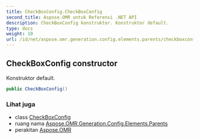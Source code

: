 ```yaml
---
title: CheckBoxConfig.CheckBoxConfig
second_title: Aspose.OMR untuk Referensi .NET API
description: CheckBoxConfig konstruktor. Konstruktor default.
type: docs
weight: 10
url: /id/net/aspose.omr.generation.config.elements.parents/checkboxconfig/checkboxconfig/
---
```

## CheckBoxConfig constructor

Konstruktor default.

```csharp
public CheckBoxConfig()
```

### Lihat juga

* class [CheckBoxConfig](../)
* ruang nama [Aspose.OMR.Generation.Config.Elements.Parents](../../checkboxconfig/)
* perakitan [Aspose.OMR](../../../)


